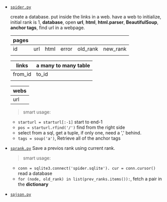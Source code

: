 - [`spider.py`](https://github.com/ZimingY/hello-world/blob/master/page_rank/spider.py)

  create a database. put inside the links in a web. have a web to initialize, initial rank is 1,  __database__, open __url__, __html__, __html.parser__,       __BeautifulSoup__, __anchor tags__, find url in a webpage.

  |pages|  | | | | |
  |-----|-----|-----|-----|-----|-----|
  | id | url | html | error | old_rank | new_rank |
  | | | | | | |

  |links| a many to many table|
  |---|---|
  |from_id|to_id|
  | | | 
  
  |webs|
  |----|
  |url|
  
  >smart usage:
  - `starturl = starturl[:-1]` start to end-1
  - `pos = starturl.rfind('/')` find from the right side
  - select from a sql, get a tuple, if only one, need a ',' behind.
  -  `tags = soup('a')`, Retrieve all of the anchor tags
   
   
- [`sprank.py`](https://github.com/ZimingY/hello-world/blob/master/page_rank/sprank.py)
  Save a previos rank using current rank. 

  >smart usage:
  - `conn = sqlite3.connect('spider.sqlite'). cur = conn.cursor()` read a database
  - `for (node, old_rank) in list(prev_ranks.items()):`, fetch a pair in the __dictionary__


- [`spjson.py`](https://github.com/ZimingY/hello-world/blob/master/page_rank/spjson.py)
